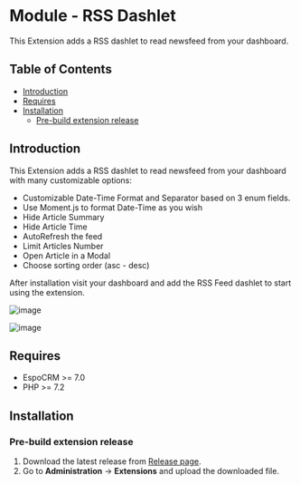 # Module - RSS Dashlet
This Extension adds a RSS dashlet to read newsfeed from your dashboard.

## Table of Contents

* [Introduction](#introduction)
* [Requires](#requires)
* [Installation](#installation)
    * [Pre-build extension release](#pre-build-extension-release)

## Introduction

This Extension adds a RSS dashlet to read newsfeed from your dashboard with many customizable options: 

- Customizable Date-Time Format and Separator based on 3 enum fields.
- Use Moment.js to format Date-Time as you wish
- Hide Article Summary
- Hide Article Time
- AutoRefresh the feed
- Limit Articles Number
- Open Article in a Modal
- Choose sorting order (asc - desc)

After installation visit your dashboard and add the RSS Feed dashlet to start using the extension. 

![image](https://user-images.githubusercontent.com/32223252/233839732-09a1aa46-09ee-4207-86da-c6d7c5799215.png)

![image](https://user-images.githubusercontent.com/32223252/234998325-e8856ecf-b66d-410f-8127-056b09e0e3d7.png)



## Requires

- EspoCRM >= 7.0
- PHP >= 7.2

## Installation

### Pre-build extension release

1. Download the latest release from [Release page](https://github.com/Kharg/rss-dashlet/releases/latest).
2. Go to **Administration** -> **Extensions** and upload the downloaded file.
